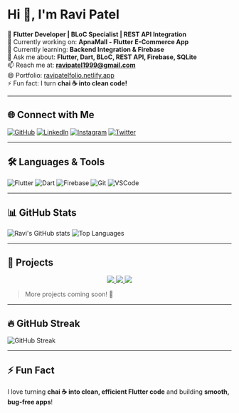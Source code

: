 # Hi 👋, I'm Ravi Patel

🚀 **Flutter Developer | BLoC Specialist | REST API Integration**  
🔭 Currently working on: **ApnaMall - Flutter E-Commerce App**  
🌱 Currently learning: **Backend Integration & Firebase**  
💬 Ask me about: **Flutter, Dart, BLoC, REST API, Firebase, SQLite**  
📫 Reach me at: **ravipatel1999@gmail.com**  
😄 Portfolio: [ravipatelfolio.netlify.app](https://ravipatelfolio.netlify.app)  
⚡ Fun fact: I turn **chai ☕ into clean code!**

---

## 🌐 Connect with Me
[![GitHub](https://img.shields.io/badge/GitHub-black?style=for-the-badge&logo=github)](https://github.com/ravipatel1999)
[![LinkedIn](https://img.shields.io/badge/LinkedIn-blue?style=for-the-badge&logo=linkedin)](https://www.linkedin.com/in/ravipatel1999)
[![Instagram](https://img.shields.io/badge/Instagram-purple?style=for-the-badge&logo=instagram)](https://www.instagram.com/ravipatel1999)
[![Twitter](https://img.shields.io/badge/Twitter-blue?style=for-the-badge&logo=twitter)](https://twitter.com/ravipatel1999)

---

## 🛠️ Languages & Tools
![Flutter](https://img.shields.io/badge/Flutter-blue?style=for-the-badge&logo=flutter)
![Dart](https://img.shields.io/badge/Dart-blue?style=for-the-badge&logo=dart)
![Firebase](https://img.shields.io/badge/Firebase-yellow?style=for-the-badge&logo=firebase)
![Git](https://img.shields.io/badge/Git-red?style=for-the-badge&logo=git)
![VSCode](https://img.shields.io/badge/VSCode-blue?style=for-the-badge&logo=visual-studio-code)

---

## 📊 GitHub Stats
![Ravi's GitHub stats](https://github-readme-stats.vercel.app/api?username=ravipatel1999&show_icons=true&theme=radical)
![Top Languages](https://github-readme-stats.vercel.app/api/top-langs/?username=ravipatel1999&layout=compact&theme=radical)

---

## 📌 Projects
<div align="center">
  <a href="https://github.com/ravipatel1999/ApnaMall">
    <img src="https://img.shields.io/badge/ApnaMall-Flutter-blue?style=for-the-badge&logo=flutter" />
  </a>
  <a href="https://github.com/ravipatel1999/LoanApp">
    <img src="https://img.shields.io/badge/LoanApp-Flutter-orange?style=for-the-badge&logo=flutter" />
  </a>
  <a href="https://ravipatelfolio.netlify.app">
    <img src="https://img.shields.io/badge/Portfolio-Website-green?style=for-the-badge&logo=google-chrome" />
  </a>
</div>

> More projects coming soon! 🚀

---

## 🔥 GitHub Streak
![GitHub Streak](https://github-readme-streak-stats.herokuapp.com/?user=ravipatel1999&theme=radical&hide_border=true)

---

## ⚡ Fun Fact
I love turning **chai ☕ into clean, efficient Flutter code** and building **smooth, bug-free apps**!
